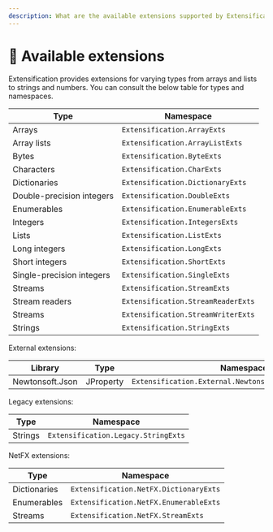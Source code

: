 ```yaml
---
description: What are the available extensions supported by Extensification?
---
```


# 🔧 Available extensions

Extensification provides extensions for varying types from arrays and lists to strings and numbers. You can consult the below table for types and namespaces.

| Type                      | Namespace                          |
| ------------------------- | ---------------------------------- |
| Arrays                    | `Extensification.ArrayExts`        |
| Array lists               | `Extensification.ArrayListExts`    |
| Bytes                     | `Extensification.ByteExts`         |
| Characters                | `Extensification.CharExts`         |
| Dictionaries              | `Extensification.DictionaryExts`   |
| Double-precision integers | `Extensification.DoubleExts`       |
| Enumerables               | `Extensification.EnumerableExts`   |
| Integers                  | `Extensification.IntegersExts`     |
| Lists                     | `Extensification.ListExts`         |
| Long integers             | `Extensification.LongExts`         |
| Short integers            | `Extensification.ShortExts`        |
| Single-precision integers | `Extensification.SingleExts`       |
| Streams                   | `Extensification.StreamExts`       |
| Stream readers            | `Extensification.StreamReaderExts` |
| Streams                   | `Extensification.StreamWriterExts` |
| Strings                   | `Extensification.StringExts`       |

External extensions:

| Library         | Type      | Namespace                                                |
| --------------- | --------- | -------------------------------------------------------- |
| Newtonsoft.Json | JProperty | `Extensification.External.Newtonsoft.Json.JPropertyExts` |

Legacy extensions:

| Type    | Namespace                           |
| ------- | ----------------------------------- |
| Strings | `Extensification.Legacy.StringExts` |

NetFX extensions:

| Type         | Namespace                              |
| ------------ | -------------------------------------- |
| Dictionaries | `Extensification.NetFX.DictionaryExts` |
| Enumerables  | `Extensification.NetFX.EnumerableExts` |
| Streams      | `Extensification.NetFX.StreamExts`     |
